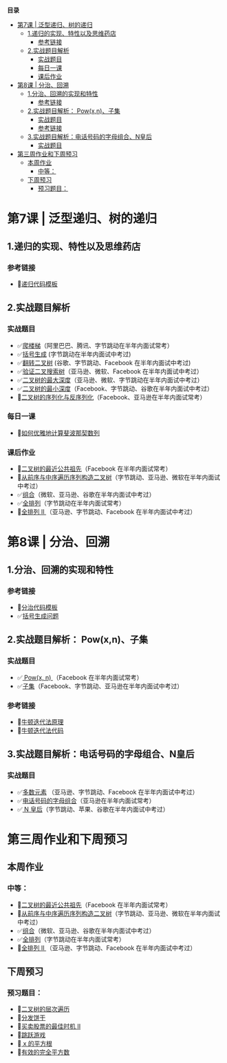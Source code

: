**目录**
- [第7课 | 泛型递归、树的递归](#第7课--泛型递归树的递归)
  - [1.递归的实现、特性以及思维药店](#1递归的实现特性以及思维药店)
    - [参考链接](#参考链接)
  - [2.实战题目解析](#2实战题目解析)
    - [实战题目](#实战题目)
    - [每日一课](#每日一课)
    - [课后作业](#课后作业)
- [第8课 | 分治、回溯](#第8课--分治回溯)
  - [1.分治、回溯的实现和特性](#1分治回溯的实现和特性)
    - [参考链接](#参考链接-1)
  - [2.实战题目解析： Pow(x,n)、子集](#2实战题目解析-powxn子集)
    - [实战题目](#实战题目-1)
    - [参考链接](#参考链接-2)
  - [3.实战题目解析：电话号码的字母组合、N皇后](#3实战题目解析电话号码的字母组合n皇后)
    - [实战题目](#实战题目-2)
- [第三周作业和下周预习](#第三周作业和下周预习)
  - [本周作业](#本周作业)
    - [中等：](#中等)
  - [下周预习](#下周预习)
    - [预习题目：](#预习题目)

# 第7课 | 泛型递归、树的递归

## 1.递归的实现、特性以及思维药店

### 参考链接

- 🔲[递归代码模板](https://shimo.im/docs/EICAr9lRPUIPHxsH/)

## 2.实战题目解析

### 实战题目

- ✅[爬楼梯](https://leetcode-cn.com/problems/climbing-stairs/)（阿里巴巴、腾讯、字节跳动在半年内面试常考）
- ✅[括号生成](https://leetcode-cn.com/problems/generate-parentheses/) (字节跳动在半年内面试中考过)
- ✅[翻转二叉树](https://leetcode-cn.com/problems/invert-binary-tree/description/) (谷歌、字节跳动、Facebook 在半年内面试中考过)
- ✅[验证二叉搜索树](https://leetcode-cn.com/problems/validate-binary-search-tree)（亚马逊、微软、Facebook 在半年内面试中考过）
- ✅[二叉树的最大深度](https://leetcode-cn.com/problems/maximum-depth-of-binary-tree)（亚马逊、微软、字节跳动在半年内面试中考过）
- ✅[二叉树的最小深度](https://leetcode-cn.com/problems/minimum-depth-of-binary-tree)（Facebook、字节跳动、谷歌在半年内面试中考过）
- 🔲[二叉树的序列化与反序列化](https://leetcode-cn.com/problems/serialize-and-deserialize-binary-tree/)（Facebook、亚马逊在半年内面试常考）

### 每日一课

- 🔲[如何优雅地计算斐波那契数列](https://time.geekbang.org/dailylesson/detail/100028406)

### 课后作业

- 🔲[二叉树的最近公共祖先](https://leetcode-cn.com/problems/lowest-common-ancestor-of-a-binary-tree/)（Facebook 在半年内面试常考）
- 🔲[从前序与中序遍历序列构造二叉树](https://leetcode-cn.com/problems/construct-binary-tree-from-preorder-and-inorder-traversal)（字节跳动、亚马逊、微软在半年内面试中考过）
- ✅[组合](https://leetcode-cn.com/problems/combinations/)（微软、亚马逊、谷歌在半年内面试中考过）
- ✅[全排列](https://leetcode-cn.com/problems/permutations/)（字节跳动在半年内面试常考）
- 🔲[全排列 II ](https://leetcode-cn.com/problems/permutations-ii/)（亚马逊、字节跳动、Facebook 在半年内面试中考过）



# 第8课 | 分治、回溯

## 1.分治、回溯的实现和特性

### 参考链接

- 🔲[分治代码模板](https://shimo.im/docs/zvlDqLLMFvcAF79A/)
- ✅[括号生成问题](https://leetcode-cn.com/problems/generate-parentheses/)

## 2.实战题目解析： Pow(x,n)、子集

### 实战题目

- ✅[ Pow(x, n) ](https://leetcode-cn.com/problems/powx-n/)（Facebook 在半年内面试常考）
- ✅[子集](https://leetcode-cn.com/problems/subsets/)（Facebook、字节跳动、亚马逊在半年内面试中考过）

### 参考链接

- 🔲[牛顿迭代法原理](http://www.matrix67.com/blog/archives/361)
- 🔲[牛顿迭代法代码](http://www.voidcn.com/article/p-eudisdmk-zm.html)

## 3.实战题目解析：电话号码的字母组合、N皇后

### 实战题目

- ✅[多数元素](https://leetcode-cn.com/problems/majority-element/description/) （亚马逊、字节跳动、Facebook 在半年内面试中考过）
- ✅[电话号码的字母组合](https://leetcode-cn.com/problems/letter-combinations-of-a-phone-number/)（亚马逊在半年内面试常考）
- ✅[ N 皇后](https://leetcode-cn.com/problems/n-queens/)（字节跳动、苹果、谷歌在半年内面试中考过）



# 第三周作业和下周预习

## 本周作业

### 中等：

- 🔲[二叉树的最近公共祖先](https://leetcode-cn.com/problems/lowest-common-ancestor-of-a-binary-tree/)（Facebook 在半年内面试常考）
- 🔲[从前序与中序遍历序列构造二叉树](https://leetcode-cn.com/problems/construct-binary-tree-from-preorder-and-inorder-traversal/)（字节跳动、亚马逊、微软在半年内面试中考过）
- ✅[组合](https://leetcode-cn.com/problems/combinations/)（微软、亚马逊、谷歌在半年内面试中考过）
- ✅[全排列](https://leetcode-cn.com/problems/permutations/)（字节跳动在半年内面试常考）
- 🔲[全排列 II ](https://leetcode-cn.com/problems/permutations-ii/)（亚马逊、字节跳动、Facebook 在半年内面试中考过）

## 下周预习

### 预习题目：

- 🔲[二叉树的层次遍历](http://leetcode-cn.com/problems/binary-tree-level-order-traversal/#/description)
- 🔲[分发饼干](http://leetcode-cn.com/problems/assign-cookies/description/)
- 🔲[买卖股票的最佳时机 II ](http://leetcode-cn.com/problems/best-time-to-buy-and-sell-stock-ii/description/)
- 🔲[跳跃游戏](http://leetcode-cn.com/problems/jump-game/)
- 🔲[ x 的平方根](http://leetcode-cn.com/problems/sqrtx/)
- 🔲[有效的完全平方数](http://leetcode-cn.com/problems/valid-perfect-square/)

